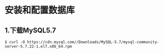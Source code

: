 安装和配置数据库
================================================================================
## 1.下载MySQL5.7
```shell
$ curl -O https://cdn.mysql.com//Downloads/MySQL-5.7/mysql-community-server-5.7.22-1.el7.x86_64.rpm 
```
